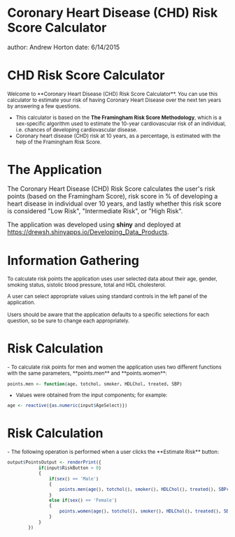 Coronary Heart Disease (CHD) Risk Score Calculator
========================================================
author: Andrew Horton
date: 6/14/2015

CHD Risk Score Calculator
========================================================

<small>
Welcome to **Coronary Heart Disease (CHD) Risk Score Calculator**. You can use this calculator to estimate your risk of having Coronary Heart Disease over the next ten years by answering a few questions.

- This calculator is based on the **The Framingham Risk Score Methodology**, which is a sex-specific algorithm used to estimate the 10-year cardiovascular risk of an individual, i.e. chances of developing cardiovascular disease.
- Coronary heart disease (CHD) risk at 10 years, as a percentage, is estimated with the help of the Framingham Risk Score.
</small>

The Application
========================================================

The Coronary Heart Disease (CHD) Risk Score calculates the user's risk points (based on the Framingham Score), risk score in % of developing a heart disease in individual over 10 years, and lastly whether this risk score is considered "Low Risk", "Intermediate Risk", or "High Risk".

The application was developed using **shiny** and deployed at https://drewsh.shinyapps.io/Developing_Data_Products.

Information Gathering
========================================================

<small>
To calculate risk points the application uses user selected data about their age, gender, smoking status, sistolic blood pressure, total and HDL cholesterol.

A user can select appropriate values using standard controls in the left panel of the application.

Users should be aware that the application defaults to a specific selections for each question, so be sure to change each appropriately.
</small>

Risk Calculation
========================================================

<small>
- To calculate risk points for men and women the application uses two different functions with the same parameters, **points.men** and **points.women**:


```r
points.men <- function(age, totchol, smoker, HDLChol, treated, SBP)
```

- Values were obtained from the input components; for example:


```r
age <- reactive({as.numeric(input$AgeSelect)})
```
</small>

Risk Calculation
========================================================

<small>
- The following operation is performed when a user clicks the **Estimate Risk** button:


```r
output$PointsOutput <- renderPrint({
            if(input$RiskButton > 0)
            {
                if(sex() == 'Male')
                {
                    points.men(age(), totchol(), smoker(), HDLChol(), treated(), SBP())
                }
                else if(sex() == 'Female')
                {
                    points.women(age(), totchol(), smoker(), HDLChol(), treated(), SBP())
                }
            }
        })
```

</small>
